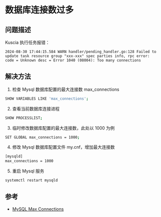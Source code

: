 # 数据库连接数过多

## 问题描述

Kuscia 执行任务报错：

```
2024-08-30 17:44:15.584 WARN handler/pending_handler.go:128 Failed to update task resource group "xxx-xxx" spec parties info, rpc error: code = Unknown desc = Error 1040 (08004): Too many connections
```

## 解决方法

1. 检查 Mysql 数据库配置的最大连接数 max_connections
```bash
SHOW VARIABLES LIKE 'max_connections';
```

2. 查看当前数据库连接进程
```bash
SHOW PROCESSLIST;
```

3. 临时修改数据库配置的最大连接数，此处以 1000 为例
```bash
SET GLOBAL max_connections = 1000;
```

4. 修改 Mysql 数据库配置文件 my.cnf，增加最大连接数
```bash
[mysqld]
max_connections = 1000
```
5. 重启 Mysql 服务
```bash
systemctl restart mysqld
```

## 参考

- [MySQL Max Connections](https://dev.mysql.com/doc/refman/8.0/en/server-system-variables.html#sysvar_max_connections)